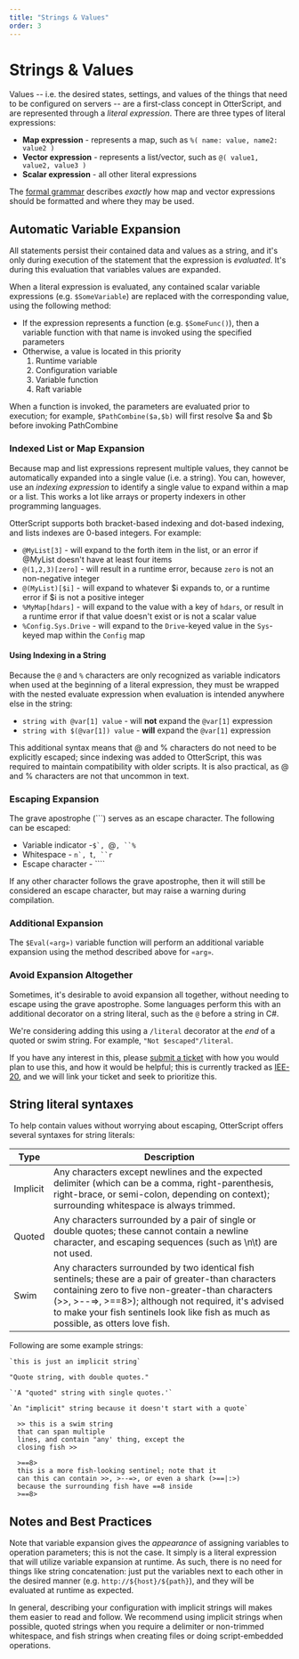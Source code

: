 ```yaml
---
title: "Strings & Values"
order: 3
---
```


# Strings & Values

Values -- i.e. the desired states, settings, and values of the things that need to be configured on servers -- are a first-class concept in OtterScript, and are represented through a _literal expression_. There are three types of literal expressions:

* **Map expression** - represents a map, such as `%( name: value, name2: value2 )`
* **Vector expression** - represents a list/vector, such as `@( value1, value2, value3 )`
* **Scalar expression** - all other literal expressions

The [formal grammar](/docs/executionengine/reference/otterscript-formal-grammar) describes _exactly_ how map and vector expressions should be formatted and where they may be used.

## Automatic Variable Expansion

All statements persist their contained data and values as a string, and it's only during execution of the statement that the expression is _evaluated_. It's during this evaluation that variables values are expanded.

When a literal expression is evaluated, any contained scalar variable expressions (e.g. `$SomeVariable`) are replaced with the corresponding value, using the following method:

*   If the expression represents a function (e.g. `$SomeFunc()`), then a variable function with that name is invoked using the specified parameters
*   Otherwise, a value is located in this priority
    1.  Runtime variable
    2.  Configuration variable
    3.  Variable function
    4.  Raft variable

When a function is invoked, the parameters are evaluated prior to execution; for example, `$PathCombine($a,$b)` will first resolve $a and $b before invoking PathCombine

### Indexed List or Map Expansion

Because map and list expressions represent multiple values, they cannot be automatically expanded into a single value (i.e. a string). You can, however, use an _indexing expression_ to identify a single value to expand within a map or a list. This works a lot like arrays or property indexers in other programming languages.

OtterScript supports both bracket-based indexing and dot-based indexing, and lists indexes are 0-based integers. For example:

*   `@MyList[3]` - will expand to the forth item in the list, or an error if @MyList doesn't have at least four items
*   `@(1,2,3)[zero]` - will result in a runtime error, because `zero` is not an non-negative integer
*   `@(MyList)[$i]` - will expand to whatever $i expands to, or a runtime error if $i is not a positive integer
*   `%MyMap[hdars]` - will expand to the value with a key of `hdars`, or result in a runtime error if that value doesn't exist or is not a scalar value
*   `%Config.Sys.Drive` - will expand to the `Drive`-keyed value in the `Sys`-keyed map within the `Config` map

#### Using Indexing in a String

Because the `@` and `%` characters are only recognized as variable indicators when used at the beginning of a literal expression, they must be wrapped with the nested evaluate expression when evaluation is intended anywhere else in the string:

* `string with @var[1] value` - will **not** expand the `@var[1]` expression
* `string with $(@var[1]) value` - **will** expand the `@var[1]` expression

This additional syntax means that @ and % characters do not need to be explicitly escaped; since indexing was added to OtterScript, this was required to maintain compatibility with older scripts. It is also practical, as @ and % characters are not that uncommon in text.

### Escaping Expansion

The grave apostrophe (```) serves as an escape character. The following can be escaped:

*   Variable indicator -``$`, ``@`, ``%`
*   Whitespace - ``n`, ``t`, ``r`
*   Escape character - ````

If any other character follows the grave apostrophe, then it will still be considered an escape character, but may raise a warning during compilation.

### Additional Expansion

The `$Eval(«arg»)` variable function will perform an additional variable expansion using the method described above for `«arg»`.

### Avoid Expansion Altogether

Sometimes, it's desirable to avoid expansion all together, without needing to escape using the grave apostrophe. Some languages perform this with an additional decorator on a string literal, such as the `@` before a string in C#.

We're considering adding this using a `/literal` decorator at the _end_ of a quoted or swim string. For example, `"Not $escaped"/literal`.

If you have any interest in this, please [submit a ticket](https://my.inedo.com/tickets/new) with how you would plan to use this, and how it would be helpful; this is currently tracked as [IEE-20](https://issues.inedo.com/youtrack/issue/IEE-20), and we will link your ticket and seek to prioritize this.

## String literal syntaxes

To help contain values without worrying about escaping, OtterScript offers several syntaxes for string literals:

| Type | Description |
|---|---|
| Implicit | Any characters except newlines and the expected delimiter (which can be a comma, right-parenthesis, right-brace, or semi-colon, depending on context); surrounding whitespace is always trimmed.|
| Quoted | Any characters surrounded by a pair of single or double quotes; these cannot contain a newline character, and escaping sequences (such as \n\t) are not used.|
| Swim| Any characters surrounded by two identical fish sentinels; these are a pair of greater-than characters containing zero to five non-greater-than characters (>>, >--=>, >==8>); although not required, it's advised to make your fish sentinels look like fish as much as possible, as otters love fish. |

Following are some example strings:

```
`this is just an implicit string`
```
```
"Quote string, with double quotes."
```
```
`'A "quoted" string with single quotes.'`
```
```
`An "implicit" string because it doesn't start with a quote`
```

```
  >> this is a swim string
  that can span multiple
  lines, and contain "any' thing, except the 
  closing fish >>
```
```
  >==8>
  this is a more fish-looking sentinel; note that it
  can this can contain >>, >--=>, or even a shark (>==|:>) 
  because the surrounding fish have ==8 inside
  >==8>
``` 

## Notes and Best Practices

Note that variable expansion gives the _appearance_ of assigning variables to operation parameters; this is not the case. It simply is a literal expression that will utilize variable expansion at runtime. As such, there is no need for things like string concatenation: just put the variables next to each other in the desired manner (e.g. `http://${host}/${path}`), and they will be evaluated at runtime as expected.

In general, describing your configuration with implicit strings will makes them easier to read and follow. We recommend using implicit strings when possible, quoted strings when you require a delimiter or non-trimmed whitespace, and fish strings when creating files or doing script-embedded operations.